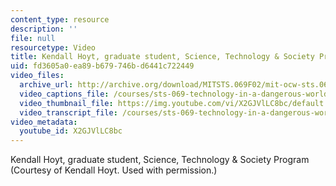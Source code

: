 ```yaml
---
content_type: resource
description: ''
file: null
resourcetype: Video
title: Kendall Hoyt, graduate student, Science, Technology & Society Program
uid: fd3605a0-ea89-b679-746b-d6441c722449
video_files:
  archive_url: http://archive.org/download/MITSTS.069F02/mit-ocw-sts.069-hoyt-01oct01-220k.mp4
  video_captions_file: /courses/sts-069-technology-in-a-dangerous-world-fall-2002/4f6a79fa764b5c1aa2c6972089ea99a9_X2GJVlLC8bc.vtt
  video_thumbnail_file: https://img.youtube.com/vi/X2GJVlLC8bc/default.jpg
  video_transcript_file: /courses/sts-069-technology-in-a-dangerous-world-fall-2002/f829940d83f86f7ad65fbc5d9ea5aefb_X2GJVlLC8bc.pdf
video_metadata:
  youtube_id: X2GJVlLC8bc
---
```


Kendall Hoyt, graduate student, Science, Technology & Society Program  
(Courtesy of Kendall Hoyt. Used with permission.)